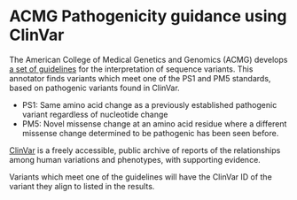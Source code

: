# ACMG Pathogenicity guidance using ClinVar
The American College of Medical Genetics and Genomics (ACMG) develops [a set of guidelines](https://www.acmg.net/docs/Standards_Guidelines_for_the_Interpretation_of_Sequence_Variants.pdf) for the interpretation of sequence variants. This annotator finds variants which meet one of the PS1 and PM5 standards, based on pathogenic variants found in ClinVar.

- PS1: Same amino acid change as a previously established pathogenic variant regardless of nucleotide change
- PM5: Novel missense change at an amino acid residue where a different missense change determined to be pathogenic has been seen before.

[ClinVar](https://www.ncbi.nlm.nih.gov/clinvar/) is a freely accessible, public archive of reports of the relationships among human variations and phenotypes, with supporting evidence. 
 
Variants which meet one of the guidelines will have the ClinVar ID of the variant they align to listed in the results.